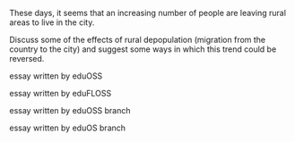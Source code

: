 These days, it seems that an increasing number of people are leaving rural areas to live in the city.

Discuss some of the effects of rural depopulation (migration from the country to the city) and suggest some ways in which this trend could be reversed. 


essay written by eduOSS

essay written by eduFLOSS

essay written by eduOSS branch

essay written by eduOS branch
